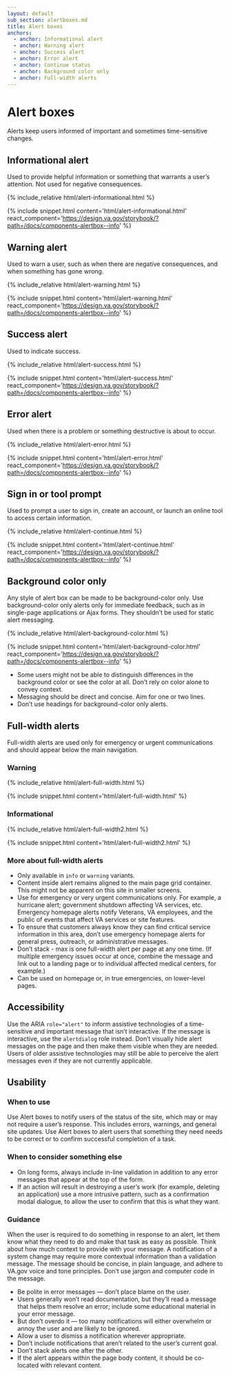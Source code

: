 ```yaml
---
layout: default
sub_section: alertboxes.md
title: Alert boxes
anchors:
  - anchor: Informational alert
  - anchor: Warning alert
  - anchor: Success alert
  - anchor: Error alert
  - anchor: Continue status
  - anchor: Background color only
  - anchor: Full-width alerts
---
```


# Alert boxes

<div class="va-introtext" markdown="1">
Alerts keep users informed of important and sometimes time-sensitive changes.
</div>

## Informational alert

Used to provide helpful information or something that warrants a user’s attention. Not used for negative consequences.
<div class="site-showcase">
{% include_relative html/alert-informational.html %}
</div>

{% include snippet.html content='html/alert-informational.html' react_component='https://design.va.gov/storybook/?path=/docs/components-alertbox--info' %}


## Warning alert

Used to warn a user, such as when there are negative consequences, and when something has gone wrong.

<div class="site-showcase">
{% include_relative html/alert-warning.html %}
</div>

{% include snippet.html content='html/alert-warning.html' react_component='https://design.va.gov/storybook/?path=/docs/components-alertbox--info' %}

## Success alert

Used to indicate success.

<div class="site-showcase">
{% include_relative html/alert-success.html %}
</div>

{% include snippet.html content='html/alert-success.html' react_component='https://design.va.gov/storybook/?path=/docs/components-alertbox--info' %}

## Error alert

Used when there is a problem or something destructive is about to occur.

<div class="site-showcase">
{% include_relative html/alert-error.html %}
</div>

{% include snippet.html content='html/alert-error.html' react_component='https://design.va.gov/storybook/?path=/docs/components-alertbox--info' %}

## Sign in or tool prompt

Used to prompt a user to sign in, create an account, or launch an online tool to access certain information.

<div class="site-showcase">
{% include_relative html/alert-continue.html %}
</div>

{% include snippet.html content='html/alert-continue.html' react_component='https://design.va.gov/storybook/?path=/docs/components-alertbox--info' %}


## Background color only

Any style of alert box can be made to be background-color only. Use background-color only alerts only for immediate feedback, such as in single-page applications or Ajax forms. They shouldn’t be used for static alert messaging.

<div class="site-showcase">
{% include_relative html/alert-background-color.html %}
</div>

{% include snippet.html content='html/alert-background-color.html' react_component='https://design.va.gov/storybook/?path=/docs/components-alertbox--info' %}

- Some users might not be able to distinguish differences in the background color or see the color at all. Don’t rely on color alone to convey context.
- Messaging should be direct and concise. Aim for one or two lines.
- Don’t use headings for background-color only alerts.

## Full-width alerts

Full-width alerts are used only for emergency or urgent communications and should appear below the main navigation. 

### Warning
<div class="site-showcase">
{% include_relative html/alert-full-width.html %}
</div>

{% include snippet.html content='html/alert-full-width.html' %}

### Informational
<div class="site-showcase">
{% include_relative html/alert-full-width2.html %}
</div>

{% include snippet.html content='html/alert-full-width2.html' %}

### More about full-width alerts
- Only available in `info` or `warning` variants.
- Content inside alert remains aligned to the main page grid container. This might not be apparent on this site in smaller screens.
- Use for emergency or very urgent communications only. For example, a hurricane alert; government shutdown affecting VA services, etc. Emergency homepage alerts notify Veterans, VA employees, and the public of events that affect VA services or site features.
- To ensure that customers always know they can find critical service information in this area, don’t use emergency homepage alerts for general press, outreach, or administrative messages.
- Don’t stack - max is one full-width alert per page at any one time. (If multiple emergency issues occur at once, combine the message and link out to a landing page or to individual affected medical centers, for example.)
- Can be used on homepage or, in true emergencies, on lower-level pages.


## Accessibility

Use the ARIA `role="alert"` to inform assistive technologies of a time-sensitive and important message that isn’t interactive. If the message is interactive, use the `alertdialog` role instead.
Don’t visually hide alert messages on the page and then make them visible when they are needed. Users of older assistive technologies may still be able to perceive the alert messages even if they are not currently applicable.

## Usability

### When to use

Use Alert boxes to notify users of the status of the site, which may or may not require a user’s response. This includes errors, warnings, and general site updates. Use Alert boxes to alert users  that something they need needs to be correct or to confirm successful completion of a task.

### When to consider something else

* On long forms, always include in-line validation in addition to any error messages that appear at the top of the form.
* If an action will result in destroying a user’s work (for example, deleting an application) use a more intrusive pattern, such as a confirmation modal dialogue, to allow the user to confirm that this is what they want.

### Guidance

When the user is required to do something in response to an alert, let them know what they need to do and make that task as easy as possible. Think about how much context to provide with your message. A notification of a system change may require more contextual information than a validation message. The message should be concise, in plain language, and adhere to VA.gov voice and tone principles. Don’t use jargon and computer code in the message.

* Be polite in error messages — don’t place blame on the user.
* Users generally won’t read documentation, but they’ll  read a message that helps them resolve an error; include some educational material in your error message.
* But don’t overdo it — too many notifications will either overwhelm or annoy the user and are likely to be ignored.
* Allow a user to dismiss a notification wherever appropriate.
* Don’t include notifications that aren’t related to the user’s current goal.
* Don’t stack alerts one after the other.
* If the alert appears within the page body content, it should be co-located with relevant content.


